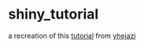 # shiny_tutorial

a recreation of this [tutorial](https://github.com/yhejazi/tutorials/tree/main/rshiny) from [yhejazi](https://github.com/yhejazi)

